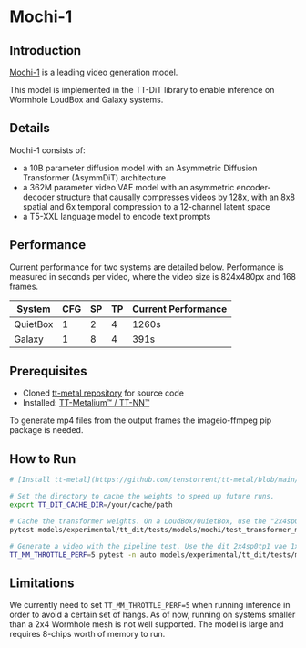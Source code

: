 # Mochi-1

## Introduction

[Mochi-1](https://huggingface.co/genmo/mochi-1-preview) is a leading video generation model.

This model is implemented in the TT-DiT library to enable inference on Wormhole LoudBox and Galaxy systems.


## Details

Mochi-1 consists of:
 - a 10B parameter diffusion model with an Asymmetric Diffusion Transformer (AsymmDiT) architecture
 - a 362M parameter video VAE model with an asymmetric encoder-decoder structure that causally compresses videos by 128x, with an 8x8 spatial and 6x temporal compression to a 12-channel latent space
 - a T5-XXL language model to encode text prompts


## Performance

Current performance for two systems are detailed below. Performance is measured in seconds per video, where the video size is 824x480px and 168 frames.

| System    | CFG | SP | TP | Current Performance |
|-----------|-----|----|----|---------------------|
| QuietBox  | 1   | 2  | 4  | 1260s               |
| Galaxy    | 1   | 8  | 4  | 391s                |



## Prerequisites

- Cloned [tt-metal repository](https://github.com/tenstorrent/tt-metal) for source code
- Installed: [TT-Metalium™ / TT-NN™](https://github.com/tenstorrent/tt-metal/blob/main/INSTALLING.md)

To generate mp4 files from the output frames the imageio-ffmpeg pip package is needed.


## How to Run

```bash
# [Install tt-metal](https://github.com/tenstorrent/tt-metal/blob/main/INSTALLING.md)

# Set the directory to cache the weights to speed up future runs.
export TT_DIT_CACHE_DIR=/your/cache/path

# Cache the transformer weights. On a LoudBox/QuietBox, use the "2x4sp0tp1" option. On Galaxy, use the "4x8sp1tp0" option.
pytest models/experimental/tt_dit/tests/models/mochi/test_transformer_mochi.py::test_mochi_transformer_model_caching -k "2x4sp0tp1"

# Generate a video with the pipeline test. Use the dit_2x4sp0tp1_vae_1x8sp0tp1 option on 8-chip systems and 4x8sp1tp0 on 32-chip systems.
TT_MM_THROTTLE_PERF=5 pytest -n auto models/experimental/tt_dit/tests/models/mochi/test_pipeline_mochi.py -k "dit_2x4sp0tp1_vae_1x8sp0tp1"
```

## Limitations

We currently need to set `TT_MM_THROTTLE_PERF=5` when running inference in order to avoid a certain set of hangs.
As of now, running on systems smaller than a 2x4 Wormhole mesh is not well supported. The model is large and requires 8-chips worth of memory to run.
